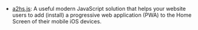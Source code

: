 -   [a2hs.js](https://github.com/koddr/a2hs.js): A useful modern JavaScript solution that helps your website users to add (install) a progressive web application (PWA) to the Home Screen of their mobile iOS devices.
